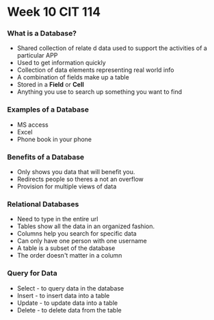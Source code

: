 # Week 10 CIT 114
### What is a Database?
* Shared collection of relate d data used to support the activities of a particular APP
* Used to get information quickly
* Collection of data elements representing real world info
* A combination of fields make up a table
* Stored in a **Field** or **Cell**
* Anything you use to search up something you want to find
### Examples of a Database
* MS access
* Excel
* Phone book in your phone
### Benefits of a Database
* Only shows you data that will benefit you.
* Redirects people so theres a not an overflow
* Provision for multiple views of data
### Relational Databases
* Need to type in the entire url
* Tables show all the data in an organized fashion.
* Columns help you search for specific data
* Can only have one person with one username
* A table is a subset of the database
* The order doesn't matter in a column
### Query for Data
* Select - to query data in the database
* Insert - to insert data into a table
* Update - to update data into a table
* Delete - to delete data from the table
